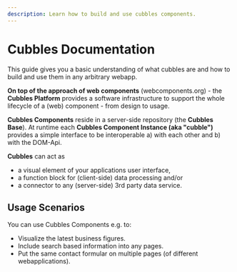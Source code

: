```yaml
---
description: Learn how to build and use cubbles components.
---
```


# Cubbles Documentation

This guide gives you a basic understanding of what cubbles are and how to build and use them in any arbitrary webapp.

**On top of the approach of web components** \(webcomponents.org\) - the **Cubbles Platform** provides a software infrastructure to support the whole lifecycle of a \(web\) component - from design to usage.

**Cubbles Components** reside in a server-side repository \(the **Cubbles Base**\). At runtime each **Cubbles Component Instance \(aka "cubble"\)** provides a simple interface to be interoperable a\) with each other and b\) with the DOM-Api.

**Cubbles** can act as

* a visual element of your applications user interface,
* a function block for \(client-side\) data processing and/or
* a connector to any \(server-side\) 3rd party data service.

## Usage Scenarios

You can use Cubbles Components e.g. to:

* Visualize the latest business figures.
* Include search based information into any pages.
* Put the same contact formular on multiple pages \(of different webapplications\).

